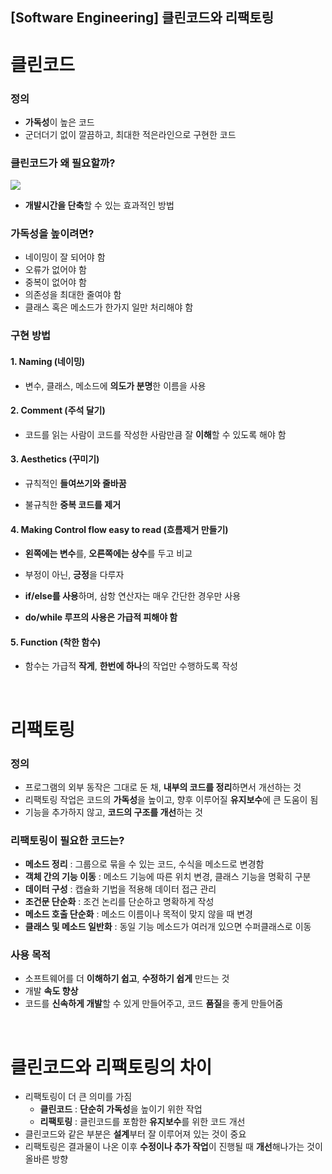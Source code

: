## [Software Engineering] 클린코드와 리팩토링

# 클린코드

### 정의

- **가독성**이 높은 코드
- 군더더기 없이 깔끔하고, 최대한 적은라인으로 구현한 코드

### 클린코드가 왜 필요할까?

<img src="https://blog.kakaocdn.net/dn/8l4DJ/btspPbBWeUL/ufILbQcHkivRYrCsaKisU0/img.jpg">

- **개발시간을 단축**할 수 있는 효과적인 방법

 

### 가독성을 높이려면?

- 네이밍이 잘 되어야 함
- 오류가 없어야 함
- 중복이 없어야 함
- 의존성을 최대한 줄여야 함
- 클래스 혹은 메소드가 한가지 일만 처리해야 함

### 구현 방법

#### 1. Naming (네이밍)

- 변수, 클래스, 메소드에 **의도가 분명**한 이름을 사용

#### 2. Comment (주석 달기)

- 코드를 읽는 사람이 코드를 작성한 사람만큼 잘 **이해**할 수 있도록 해야 함

#### 3. Aesthetics (꾸미기)

- 규칙적인 **들여쓰기와 줄바꿈**

- 불규칙한 **중복 코드를 제거**

#### 4. Making Control flow easy to read (흐름제거 만들기)

- **왼쪽에는 변수**를, **오른쪽에는 상수**를 두고 비교

- 부정이 아닌, **긍정**을 다루자

- **if/else를 사용**하며, 삼항 연산자는 매우 간단한 경우만 사용

- **do/while 루프의 사용은 가급적 피해야 함**

#### 5. Function (착한 함수)

- 함수는 가급적 **작게**, **한번에 하나**의 작업만 수행하도록 작성

<br>


# 리팩토링

### 정의
 
- 프로그램의 외부 동작은 그대로 둔 채, **내부의 코드를 정리**하면서 개선하는 것
- 리팩토링 작업은 코드의 **가독성**을 높이고, 향후 이루어질 **유지보수**에 큰 도움이 됨
- 기능을 추가하지 않고, **코드의 구조를 개선**하는 것

### 리팩토링이 필요한 코드는?

- **메소드 정리** : 그룹으로 묶을 수 있는 코드, 수식을 메소드로 변경함
- **객체 간의 기능 이동** : 메소드 기능에 따른 위치 변경, 클래스 기능을 명확히 구분
- **데이터 구성** : 캡슐화 기법을 적용해 데이터 접근 관리
- **조건문 단순화** : 조건 논리를 단순하고 명확하게 작성
- **메소드 호출 단순화** : 메소드 이름이나 목적이 맞지 않을 때 변경
- **클래스 및 메소드 일반화** : 동일 기능 메소드가 여러개 있으면 수퍼클래스로 이동

### 사용 목적

- 소프트웨어를 더 **이해하기 쉽고**, **수정하기 쉽게** 만드는 것
- 개발 **속도 향상**
- 코드를 **신속하게 개발**할 수 있게 만들어주고, 코드 **품질**을 좋게 만들어줌

<br>

# 클린코드와 리팩토링의 차이

- 리팩토링이 더 큰 의미를 가짐
    - **클린코드** : **단순히 가독성**을 높이기 위한 작업
    - **리팩토링** : 클린코드를 포함한 **유지보수**를 위한 코드 개선
- 클린코드와 같은 부분은 **설계**부터 잘 이루어져 있는 것이 중요
- 리팩토링은 결과물이 나온 이후 **수정이나 추가 작업**이 진행될 때 **개선**해나가는 것이 올바른 방향